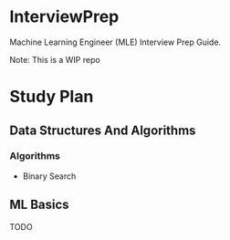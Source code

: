 # InterviewPrep
Machine Learning Engineer (MLE) Interview Prep Guide.

Note: This is a WIP repo

# Study Plan

## Data Structures And Algorithms
### Algorithms
- Binary Search

## ML Basics
TODO

